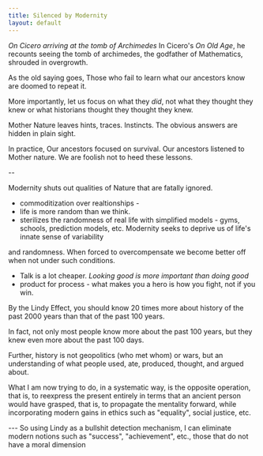 ```yaml
---
title: Silenced by Modernity
layout: default
---
```


*On Cicero arriving at the tomb of Archimedes* In Cicero\'s *On Old
Age*, he recounts seeing the tomb of archimedes, the godfather of
Mathematics, shrouded in overgrowth.

As the old saying goes, Those who fail to learn what our ancestors know
are doomed to repeat it.

More importantly, let us focus on what they *did*, not what they thought
they knew or what historians thought they thought they knew.

Mother Nature leaves hints, traces. Instincts. The obvious answers are
hidden in plain sight.

In practice, Our ancestors focused on survival. Our ancestors listened
to Mother nature. We are foolish not to heed these lessons.

--

Modernity shuts out qualities of Nature that are fatally ignored.

-   commoditization over realtionships -
-   life is more random than we think.
-   sterilizes the randomness of real life with simplified models -
    gyms, schools, prediction models, etc. Modernity seeks to deprive us
    of life\'s innate sense of variability

and randomness. When forced to overcompensate we become better off when
not under such conditions.

-   Talk is a lot cheaper. *Looking good is more important than doing
    good*
-   product for process - what makes you a hero is how you fight, not if
    you win.

By the Lindy Effect, you should know 20 times more about history of the
past 2000 years than that of the past 100 years.

In fact, not only most people know more about the past 100 years, but
they knew even more about the past 100 days.

Further, history is not geopolitics (who met whom) or wars, but an
understanding of what people used, ate, produced, thought, and argued
about.

What I am now trying to do, in a systematic way, is the opposite
operation, that is, to reexpress the present entirely in terms that an
ancient person would have grasped, that is, to propagate the mentality
forward, while incorporating modern gains in ethics such as
\"equality\", social justice, etc.

--- So using Lindy as a bullshit detection mechanism, I can eliminate
modern notions such as \"success\", \"achievement\", etc., those that do
not have a moral dimension
